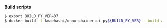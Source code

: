 **Build scripts**

```bash
$ export BUILD_PY_VER=37
$ docker build -t kmaehashi/onnx-chainer:ci-py${BUILD_PY_VER} --build-arg PYTHON_VERSION=${BUILD_PY_VER} .
```
